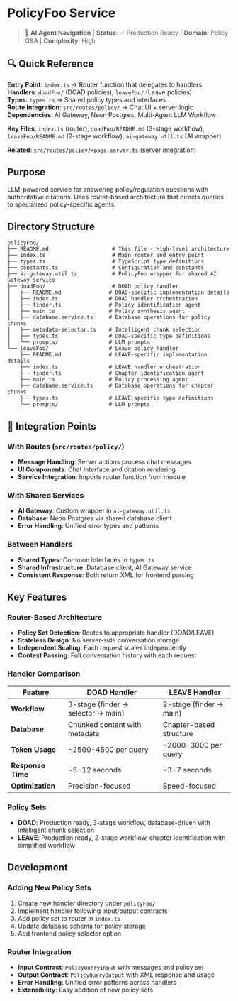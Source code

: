 # PolicyFoo Service

> **🤖 AI Agent Navigation** | **Status**: ✅ Production Ready | **Domain**: Policy Q&A | **Complexity**: High

## 🔍 Quick Reference

**Entry Point**: `index.ts` → Router function that delegates to handlers  
**Handlers**: `doadFoo/` (DOAD policies), `leaveFoo/` (Leave policies)  
**Types**: `types.ts` → Shared policy types and interfaces  
**Route Integration**: `src/routes/policy/` → Chat UI + server logic  
**Dependencies**: AI Gateway, Neon Postgres, Multi-Agent LLM Workflow

**Key Files**: `index.ts` (router), `doadFoo/README.md` (3-stage workflow), `leaveFoo/README.md` (2-stage workflow), `ai-gateway.util.ts` (AI wrapper)

**Related**: `src/routes/policy/+page.server.ts` (server integration)

## Purpose

LLM-powered service for answering policy/regulation questions with authoritative citations. Uses router-based architecture that directs queries to specialized policy-specific agents.

## Directory Structure

```
policyFoo/
├── README.md                    # This file - High-level architecture
├── index.ts                     # Main router and entry point
├── types.ts                     # TypeScript type definitions
├── constants.ts                 # Configuration and constants
├── ai-gateway.util.ts           # PolicyFoo wrapper for shared AI Gateway service
├── doadFoo/                     # DOAD policy handler
│   ├── README.md               # DOAD-specific implementation details
│   ├── index.ts                # DOAD handler orchestration
│   ├── finder.ts               # Policy identification agent
│   ├── main.ts                 # Policy synthesis agent
│   ├── database.service.ts     # Database operations for policy chunks
│   ├── metadata-selector.ts    # Intelligent chunk selection
│   ├── types.ts                # DOAD-specific type definitions
│   └── prompts/                # LLM prompts
└── leaveFoo/                   # Leave policy handler
    ├── README.md               # LEAVE-specific implementation details
    ├── index.ts                # LEAVE handler orchestration
    ├── finder.ts               # Chapter identification agent
    ├── main.ts                 # Policy processing agent
    ├── database.service.ts     # Database operations for chapter chunks
    ├── types.ts                # LEAVE-specific type definitions
    └── prompts/                # LLM prompts
```

## 🔄 Integration Points

### With Routes (`src/routes/policy/`)
- **Message Handling**: Server actions process chat messages
- **UI Components**: Chat interface and citation rendering
- **Service Integration**: Imports router function from module

### With Shared Services
- **AI Gateway**: Custom wrapper in `ai-gateway.util.ts`
- **Database**: Neon Postgres via shared database client
- **Error Handling**: Unified error types and patterns

### Between Handlers
- **Shared Types**: Common interfaces in `types.ts`
- **Shared Infrastructure**: Database client, AI Gateway service
- **Consistent Response**: Both return XML for frontend parsing

## Key Features

### Router-Based Architecture
- **Policy Set Detection**: Routes to appropriate handler (DOAD/LEAVE)
- **Stateless Design**: No server-side conversation storage
- **Independent Scaling**: Each request scales independently
- **Context Passing**: Full conversation history with each request

### Handler Comparison

| Feature | DOAD Handler | LEAVE Handler |
|---------|--------------|---------------|
| **Workflow** | 3-stage (finder → selector → main) | 2-stage (finder → main) |
| **Database** | Chunked content with metadata | Chapter-based structure |
| **Token Usage** | ~2500-4500 per query | ~2000-3000 per query |
| **Response Time** | ~5-12 seconds | ~3-7 seconds |
| **Optimization** | Precision-focused | Speed-focused |

### Policy Sets
- **DOAD**: Production ready, 3-stage workflow, database-driven with intelligent chunk selection
- **LEAVE**: Production ready, 2-stage workflow, chapter identification with simplified workflow

## Development

### Adding New Policy Sets
1. Create new handler directory under `policyFoo/`
2. Implement handler following input/output contracts
3. Add policy set to router in `index.ts`
4. Update database schema for policy storage
5. Add frontend policy selector option

### Router Integration
- **Input Contract**: `PolicyQueryInput` with messages and policy set
- **Output Contract**: `PolicyQueryOutput` with XML response and usage
- **Error Handling**: Unified error patterns across handlers
- **Extensibility**: Easy addition of new policy sets

